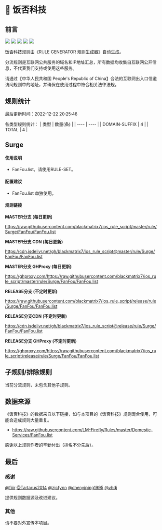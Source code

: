 # 🧸 饭否科技

## 前言

![](https://shields.io/badge/-移除重复规则-ff69b4) ![](https://shields.io/badge/-DOMAIN与DOMAIN--SUFFIX合并-green) ![](https://shields.io/badge/-DOMAIN--SUFFIX间合并-critical) ![](https://shields.io/badge/-DOMAIN--SUFFIX与DOMAIN--KEYWORD合并-blue) ![](https://shields.io/badge/-IP--CIDR(6)合并-blueviolet) 

饭否科技规则由《RULE GENERATOR 规则生成器》自动生成。

分流规则是互联网公共服务的域名和IP地址汇总，所有数据均收集自互联网公开信息，不代表我们支持或使用这些服务。

请通过【中华人民共和国 People's Republic of China】合法的互联网出入口信道访问规则中的地址，并确保在使用过程中符合相关法律法规。

## 规则统计

最后更新时间：2022-12-22 20:25:48

各类型规则统计：
| 类型 | 数量(条)  | 
| ---- | ----  |
| DOMAIN-SUFFIX | 4  | 
| TOTAL | 4  | 


## Surge 

#### 使用说明
- FanFou.list，请使用RULE-SET。

#### 配置建议
- FanFou.list 单独使用。

#### 规则链接
**MASTER分支 (每日更新)**

https://raw.githubusercontent.com/blackmatrix7/ios_rule_script/master/rule/Surge/FanFou/FanFou.list

**MASTER分支 CDN (每日更新)**

https://cdn.jsdelivr.net/gh/blackmatrix7/ios_rule_script@master/rule/Surge/FanFou/FanFou.list

**MASTER分支 GHProxy (每日更新)**

https://ghproxy.com/https://raw.githubusercontent.com/blackmatrix7/ios_rule_script/master/rule/Surge/FanFou/FanFou.list

**RELEASE分支 (不定时更新)**

https://raw.githubusercontent.com/blackmatrix7/ios_rule_script/release/rule/Surge/FanFou/FanFou.list

**RELEASE分支CDN (不定时更新)**

https://cdn.jsdelivr.net/gh/blackmatrix7/ios_rule_script@release/rule/Surge/FanFou/FanFou.list

**RELEASE分支 GHProxy (不定时更新)**

https://ghproxy.com/https://raw.githubusercontent.com/blackmatrix7/ios_rule_script/release/rule/Surge/FanFou/FanFou.list

## 子规则/排除规则


当前分流规则，未包含其他子规则。

## 数据来源

《饭否科技》的数据来自以下链接，如与本项目的《饭否科技》规则混合使用，可能会造成规则大量重复。

- https://raw.githubusercontent.com/LM-Firefly/Rules/master/Domestic-Services/FanFou.list


感谢以上规则作者的辛勤付出（排名不分先后）。

## 最后

### 感谢

[@fiiir](https://github.com/fiiir) [@Tartarus2014](https://github.com/Tartarus2014) [@zjcfynn](https://github.com/zjcfynn) [@chenyiping1995](https://github.com/chenyiping1995) [@vhdj](https://github.com/vhdj)

提供规则数据源及改进建议。

### 其他

请不要对外宣传本项目。